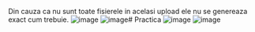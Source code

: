 
Din cauza ca nu sunt toate fisierele in acelasi upload ele nu se genereaza exact cum trebuie.
![image](https://github.com/B22Ren/Practica/assets/138142790/22539fa9-36f3-463c-a75d-ee2c96938564)
![image](https://github.com/B22Ren/Practica/assets/138142790/d141474c-1ba9-4bd2-bd50-a59ce5dbd49a)# Practica
![image](https://github.com/B22Ren/Practica/assets/138142790/080065e4-77d7-4ab0-88a2-16f0c1defd72)
![image](https://github.com/B22Ren/Practica/assets/138142790/159c364a-0534-41a8-add4-2ea13b32362f)

